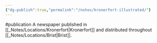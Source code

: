 ```yaml
---
{"dg-publish":true,"permalink":"/notes/kronerfort-illustrated/"}
---
```


#publication
A newspaper published in [[_Notes/Locations/Kronerfort\|Kronerfort]] and distributed throughout [[_Notes/Locations/Brist\|Brist]].
